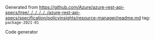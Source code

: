 Generated from https://github.com/Azure/azure-rest-api-specs/tree/../../../../../azure-rest-api-specs/specification/policyinsights/resource-manager/readme.md tag: `package-2021-01`

Code generator 


